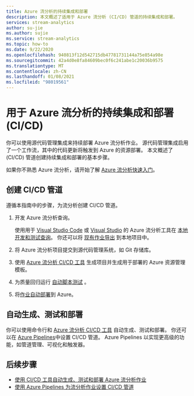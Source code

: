 ```yaml
---
title: Azure 流分析的持续集成和部署
description: 本文概述了适用于 Azure 流分析 (CI/CD) 管道的持续集成和部署。
services: stream-analytics
author: su-jie
ms.author: sujie
ms.service: stream-analytics
ms.topic: how-to
ms.date: 9/22/2020
ms.openlocfilehash: 940813f12d542715db47781731144a75e854a98e
ms.sourcegitcommit: 42a4d0e8fa84609bec0f6c241abe1c20036b9575
ms.translationtype: MT
ms.contentlocale: zh-CN
ms.lasthandoff: 01/08/2021
ms.locfileid: "98019561"
---
```

# <a name="continuous-integration-and-deployment-cicd-for-azure-stream-analytics"></a>用于 Azure 流分析的持续集成和部署 (CI/CD) 

你可以使用源代码管理集成来持续部署 Azure 流分析作业。 源代码管理集成启用了一个工作流，其中的代码更新将触发到 Azure 的资源部署。 本文概述了 (CI/CD) 管道创建持续集成和部署的基本步骤。

如果你不熟悉 Azure 流分析，请开始了解 [Azure 流分析快速入门](stream-analytics-quick-create-portal.md)。

## <a name="create-a-cicd-pipeline"></a>创建 CI/CD 管道

遵循本指南中的步骤，为流分析创建 CI/CD 管道。

1. 开发 Azure 流分析查询。

   使用用于 [Visual Studio Code](./quick-create-visual-studio-code.md) 或 [Visual Studio](stream-analytics-quick-create-vs.md) 的 Azure 流分析工具在 [本地开发和测试查询](develop-locally.md)。 你还可以将 [现有作业导出](visual-studio-code-explore-jobs.md#export-a-job-to-a-local-project) 到本地项目中。

2. 将 Azure 流分析项目提交到源代码管理系统，如 Git 存储库。

3. 使用 [Azure 流分析 CI/CD 工具](cicd-tools.md) 生成项目并生成用于部署的 Azure 资源管理模板。

4. 为质量回归运行 [自动脚本测试](cicd-tools.md#automated-test) 。

5. 将[作业自动部署](cicd-tools.md#deploy-to-azure)到 Azure。

## <a name="auto-build-test-and-deploy"></a>自动生成、测试和部署

你可以使用命令行和 [Azure 流分析 CI/CD 工具](cicd-tools.md) 自动生成、测试和部署。 你还可以在 [Azure Pipelines](set-up-cicd-pipeline.md)中设置 CI/CD 管道。 Azure Pipelines 以实现更高级的功能，如管道管理、可视化和触发器。

## <a name="next-steps"></a>后续步骤

* [使用 CI/CD 工具自动生成、测试和部署 Azure 流分析作业](cicd-tools.md)
* [使用 Azure Pipelines 为流分析作业设置 CI/CD 管道](set-up-cicd-pipeline.md)